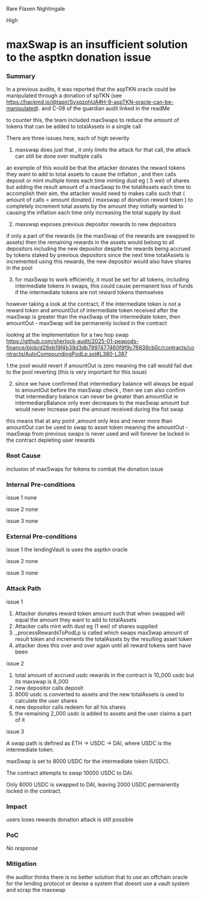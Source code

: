 Rare Flaxen Nightingale

High

# maxSwap is an insufficient solution to the asptkn donation issue

### Summary

In a previous audits, it was reported that the aspTKN oracle could be manipulated through a donation
of spTKN (see https://hackmd.io/@tapir/SyxqzohUA#H-9-aspTKN-oracle-can-be-manipulated).
and C-08 of the guardian audit linked in the readMe 

to counter this, the team included maxSwaps to reduce the amount of tokens that can be added to totalAssets in a single call 

There are three  issues here, each of high severity 
1. maxswap does just that , it only limits the attack for that call, the attack can still be done over multiple calls 

an example of this would be that the attacker donates the reward tokens they want to add to total assets to cause the inflation , and then calls deposit or mint multiple times each time minting dust eg ( 5 wei) of shares but adding the result amount  of a maxSwap to the totalAssets each time 
to accomplish their aim, the attacker would need to makes calls such that 
( amount of calls = amount donated / maxswap of donation reward token ) to completely increment total assets by the amount they initially wanted to causing the inflation each time only increasing the total supply by dust 

2. maxswap exposes previous depositor rewards to new depositors 

if only a part of the rewards (ie the maxSwap of the rewards are swapped to assets) then the remaining rewards in the assets would belong to all depositors including the new depositor despite the rewards being accrued by tokens staked by previous depositors since the next time totalAssets is incremented using this rewards, the new depositor would also have shares in the pool 

3. for maxSwap to work efficiently, it must be set for all tokens, including intermediate tokens in swaps, this could cause permanent loss of funds if the intermediate tokens are not reward tokens themselves 

however taking a look at the contract, if the intermediate token is not a reward token and amountOut of intermediate token received after the maxSwap is greater than the maxSwap of the intermediate token, then amountOut - maxSwap will be permanenly locked in the contract 

looking at the implementation for a two hop swap
https://github.com/sherlock-audit/2025-01-peapods-finance/blob/d28eb19f4b39d3db7997477460f9f9c76839cb0c/contracts/contracts/AutoCompoundingPodLp.sol#L380-L387

1.the pool would revert if amountOut is zero meaning the call would fail due to the pool reverting (this is very important for this issue)

2. since we have confirmed that intermediary balance will always be equal to amountOut before the maxSwap check , then we can also confirm that intermediary balance can never be greater than amount0ut ie intermediaryBalance only ever decreases to the maxSwap amount but would never increase past the amount received during the fist swap

this means that at any point ,amount only less and never more than amountOut can be used to swap to asset token
meaning the amountOut - maxSwap from previous swaps is never used and will forever be locked in the contract depleting user rewards 


### Root Cause

inclusion of maxSwaps for tokens to combat the donation issue 

### Internal Pre-conditions

issue 1 
none

issue 2 
none 

issue 3 
none 

### External Pre-conditions

issue 1 
the lendingVault is uses the asptkn oracle 

issue 2 
none 

issue 3 
none 


### Attack Path

issue 1
1. Attacker donates reward token amount such that when swapped will equal the amount they want to add to totalAssets 
2. Attacker calls mint with dust eg (1 wei) of shares supplied 
3. _processRewardsToPodLp is called which swaps maxSwap amount of result token and increments the totalAssets by the resulting asset token 
4. attacker does this over and over again until all reward tokens sent have been 

issue 2 
1. total amount of accrued usdc rewards  in the contract is 10_000 usdc but its maxswap is 8_000
2. new depositor calls deposit 
3. 8000 usdc is converted to assets and the new totalAssets is used to calculate the user shares 
4. new depositor  calls redeem for all his shares 
5. the remaining 2_000 usdc is added to assets and the user claims a part of it 


issue 3

A swap path is defined as ETH -> USDC -> DAI, where USDC is the intermediate token.

maxSwap is set to 8000 USDC for the intermediate token (USDC).

The contract attempts to swap 10000 USDC to DAI.

Only 8000 USDC is swapped to DAI, leaving 2000 USDC permanently locked in the contract.



### Impact

users loses rewards 
donation attack is still possible 

### PoC

_No response_

### Mitigation

the auditor thinks there is no better solution that to use an offchain oracle for the lending protocol or devise a system that doesnt use a vault system and scrap the maxswap 

